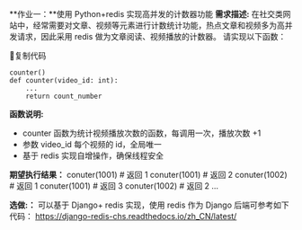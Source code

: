 **作业一：**使用 Python+redis 实现高并发的计数器功能
**需求描述:**
在社交类网站中，经常需要对文章、视频等元素进行计数统计功能，热点文章和视频多为高并发请求，因此采用 redis 做为文章阅读、视频播放的计数器。
请实现以下函数：

复制代码

```
counter()
def counter(video_id: int):
    ...
    return count_number
```

**函数说明:**

- counter 函数为统计视频播放次数的函数，每调用一次，播放次数 +1
- 参数 video_id 每个视频的 id，全局唯一
- 基于 redis 实现自增操作，确保线程安全

**期望执行结果：**
conuter(1001) # 返回 1
conuter(1001) # 返回 2
conuter(1002) # 返回 1
conuter(1001) # 返回 3
conuter(1002) # 返回 2
…

**选做:：**
可以基于 Django+ redis 实现，使用 redis 作为 Django 后端可参考如下代码：
https://django-redis-chs.readthedocs.io/zh_CN/latest/